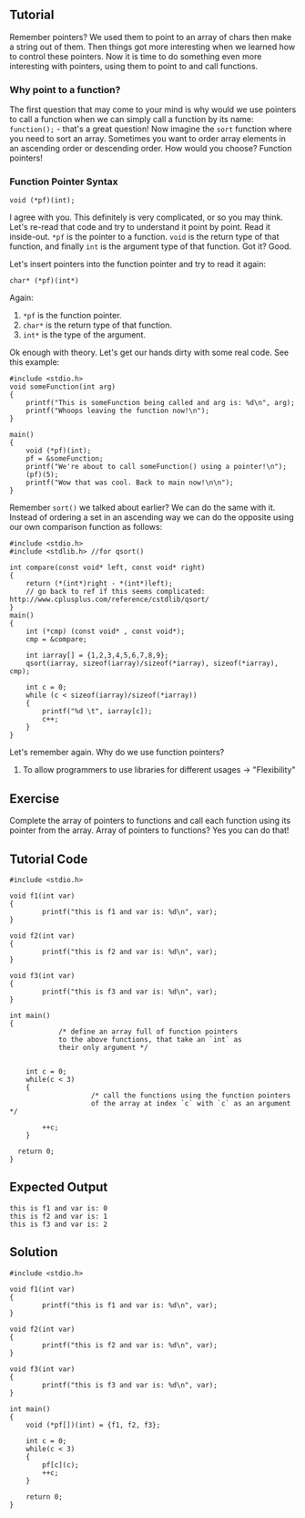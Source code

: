 Tutorial
--------

Remember pointers? We used them to point to an array of chars then make a string out of them.
Then things got more interesting when we learned how to control these pointers.
Now it is time to do something even more interesting with pointers, using them to point to and call functions.

### Why point to a function?

The first question that may come to your mind is why would we use pointers to call a function when we can simply call a function by its name: `function();` - that's a great question! Now imagine the `sort` function where you need to sort an array. Sometimes you want to order array elements in an ascending order or descending order. How would you choose? Function pointers!


### Function Pointer Syntax

    void (*pf)(int);

I agree with you. This definitely is very complicated, or so you may think. Let's re-read that code and try to understand it point by point. Read it inside-out. `*pf` is the pointer to a function. `void` is the return type of that function, and finally `int` is the argument type of that function. Got it? Good.

Let's insert pointers into the function pointer and try to read it again:

    char* (*pf)(int*)

Again:
1. `*pf` is the function pointer.
2. `char*` is the return type of that function.
3. `int*` is the type of the argument.

Ok enough with theory. Let's get our hands dirty with some real code.
See this example:

    #include <stdio.h>
    void someFunction(int arg)
    {
		printf("This is someFunction being called and arg is: %d\n", arg);
		printf("Whoops leaving the function now!\n");
    }

    main()
    {
		void (*pf)(int);
		pf = &someFunction;
		printf("We're about to call someFunction() using a pointer!\n");
		(pf)(5);
		printf("Wow that was cool. Back to main now!\n\n");
    }

Remember `sort()` we talked about earlier? We can do the same with it.
Instead of ordering a set in an ascending way we can do the opposite using our own comparison function as follows:

    #include <stdio.h>
	#include <stdlib.h> //for qsort()

    int compare(const void* left, const void* right)
    {
		return (*(int*)right - *(int*)left);
		// go back to ref if this seems complicated: http://www.cplusplus.com/reference/cstdlib/qsort/
    }
    main()
    {
		int (*cmp) (const void* , const void*);
		cmp = &compare;

		int iarray[] = {1,2,3,4,5,6,7,8,9};
		qsort(iarray, sizeof(iarray)/sizeof(*iarray), sizeof(*iarray), cmp);

		int c = 0;
		while (c < sizeof(iarray)/sizeof(*iarray))
		{
			printf("%d \t", iarray[c]);
			c++;
		}
    }

Let's remember again. Why do we use function pointers?
1. To allow programmers to use libraries for different usages -> "Flexibility"


Exercise
--------
Complete the array of pointers to functions and call each function using its pointer from the array. Array of pointers to functions? Yes you can do that!

Tutorial Code
-------------

    #include <stdio.h>

    void f1(int var)
    {
            printf("this is f1 and var is: %d\n", var);
    }

    void f2(int var)
    {
            printf("this is f2 and var is: %d\n", var);
    }

    void f3(int var)
    {
            printf("this is f3 and var is: %d\n", var);
    }

    int main()
    {
                /* define an array full of function pointers 
                to the above functions, that take an `int` as 
                their only argument */


		int c = 0;
		while(c < 3)
		{
                        /* call the functions using the function pointers
                        of the array at index `c` with `c` as an argument */

			++c;
		}

	  return 0;
    }


Expected Output
---------------

    this is f1 and var is: 0
    this is f2 and var is: 1
    this is f3 and var is: 2

Solution
--------

    #include <stdio.h>

    void f1(int var)
    {
            printf("this is f1 and var is: %d\n", var);
    }

    void f2(int var)
    {
            printf("this is f2 and var is: %d\n", var);
    }

    void f3(int var)
    {
            printf("this is f3 and var is: %d\n", var);
    }

    int main()
    {
		void (*pf[])(int) = {f1, f2, f3};

		int c = 0;
		while(c < 3)
		{
			pf[c](c);
			++c;
		}

		return 0;
    }
